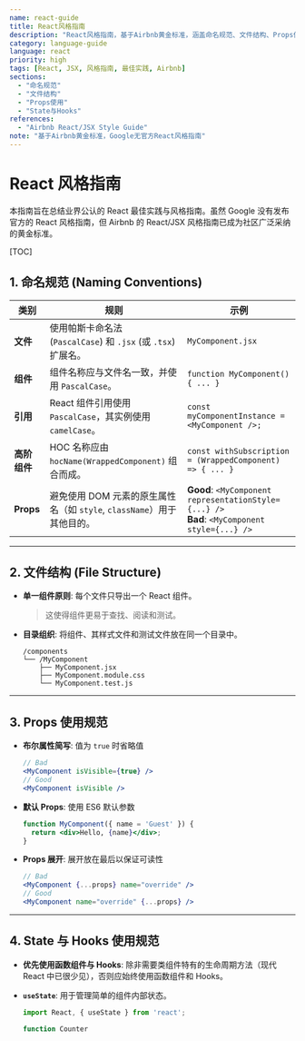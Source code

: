 ```yaml
---
name: react-guide
title: React风格指南
description: "React风格指南，基于Airbnb黄金标准，涵盖命名规范、文件结构、Props使用、State与Hooks等最佳实践"
category: language-guide
language: react
priority: high
tags: [React, JSX, 风格指南, 最佳实践, Airbnb]
sections:
  - "命名规范"
  - "文件结构"
  - "Props使用"
  - "State与Hooks"
references:
  - "Airbnb React/JSX Style Guide"
note: "基于Airbnb黄金标准，Google无官方React风格指南"
---
```


# React 风格指南

本指南旨在总结业界公认的 React 最佳实践与风格指南。虽然 Google 没有发布官方的 React 风格指南，但 Airbnb 的 React/JSX 风格指南已成为社区广泛采纳的黄金标准。

[TOC]

## 1. 命名规范 (Naming Conventions)

| 类别         | 规则                                                                   | 示例                                                                                             |
| ------------ | ---------------------------------------------------------------------- | ------------------------------------------------------------------------------------------------ |
| **文件**     | 使用帕斯卡命名法 (`PascalCase`) 和 `.jsx` (或 `.tsx`) 扩展名。         | `MyComponent.jsx`                                                                                |
| **组件**     | 组件名称应与文件名一致，并使用 `PascalCase`。                          | `function MyComponent() { ... }`                                                                 |
| **引用**     | React 组件引用使用 `PascalCase`，其实例使用 `camelCase`。              | `const myComponentInstance = <MyComponent />;`                                                   |
| **高阶组件** | HOC 名称应由 `hocName(WrappedComponent)` 组合而成。                    | `const withSubscription = (WrappedComponent) => { ... }`                                         |
| **Props**    | 避免使用 DOM 元素的原生属性名（如 `style`, `className`）用于其他目的。 | **Good**: `<MyComponent representationStyle={...} />`<br/>**Bad**: `<MyComponent style={...} />` |

---

## 2. 文件结构 (File Structure)

- **单一组件原则**: 每个文件只导出一个 React 组件。
  > 这使得组件更易于查找、阅读和测试。
- **目录组织**: 将组件、其样式文件和测试文件放在同一个目录中。
  ```
  /components
  └── /MyComponent
      ├── MyComponent.jsx
      ├── MyComponent.module.css
      └── MyComponent.test.js
  ```

---

## 3. Props 使用规范

- **布尔属性简写**: 值为 `true` 时省略值
  ```jsx
  // Bad
  <MyComponent isVisible={true} />
  // Good
  <MyComponent isVisible />
  ```

- **默认 Props**: 使用 ES6 默认参数
  ```jsx
  function MyComponent({ name = 'Guest' }) {
    return <div>Hello, {name}</div>;
  }
  ```

- **Props 展开**: 展开放在最后以保证可读性
  ```jsx
  // Bad
  <MyComponent {...props} name="override" />
  // Good
  <MyComponent name="override" {...props} />
  ```

---

## 4. State 与 Hooks 使用规范

- **优先使用函数组件与 Hooks**: 除非需要类组件特有的生命周期方法（现代 React 中已很少见），否则应始终使用函数组件和 Hooks。
- **`useState`**: 用于管理简单的组件内部状态。

  ```jsx
  import React, { useState } from 'react';

  function Counter
  ```
